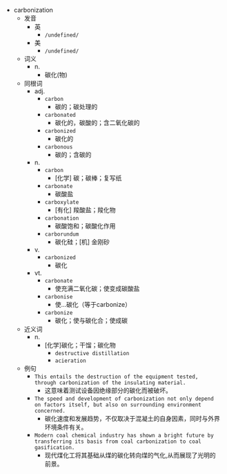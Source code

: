 - carbonization
  - 发音
    - 英
      - `/undefined/`
    - 美
      - `/undefined/`
  - 词义
    - n.
      - 碳化(物)
  - 同根词
    - adj.
      - `carbon`
        - 碳的；碳处理的
      - `carbonated`
        - 碳化的，碳酸的；含二氧化碳的
      - `carbonized`
        - 碳化的
      - `carbonous`
        - 碳的；含碳的
    - n.
      - `carbon`
        - [化学] 碳；碳棒；复写纸
      - `carbonate`
        - 碳酸盐
      - `carboxylate`
        - [有化] 羧酸盐；羧化物
      - `carbonation`
        - 碳酸饱和；碳酸化作用
      - `carborundum`
        - 碳化硅；[机] 金刚砂
    - v.
      - `carbonized`
        - 碳化
    - vt.
      - `carbonate`
        - 使充满二氧化碳；使变成碳酸盐
      - `carbonise`
        - 使…碳化（等于carbonize）
      - `carbonize`
        - 碳化；使与碳化合；使成碳
  - 近义词
    - n.
      - [化学]碳化；干馏；碳化物
        - `destructive distillation`
        - `acieration`
  - 例句
    - `This entails the destruction of the equipment tested, through carbonization of the insulating material.`
      - 这意味着测试设备因绝缘部分的碳化而被破坏。
    - `The speed and development of carbonization not only depend on factors itself, but also on surrounding environment concerned.`
      - 碳化速度和发展趋势，不仅取决于混凝土的自身因素，同时与外界环境条件有关。
    - `Modern coal chemical industry has shown a bright future by transferring its basis from coal carbonization to coal gasification.`
      - 现代煤化工将其基础从煤的碳化转向煤的气化,从而展现了光明的前景。


